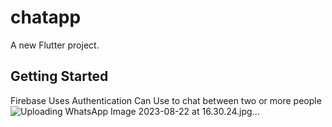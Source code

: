 # chatapp

A new Flutter project.

## Getting Started
Firebase Uses 
Authentication
Can Use to chat between two or more people 
![Uploading WhatsApp Image 2023-08-22 at 16.30.24.jpg…]()
